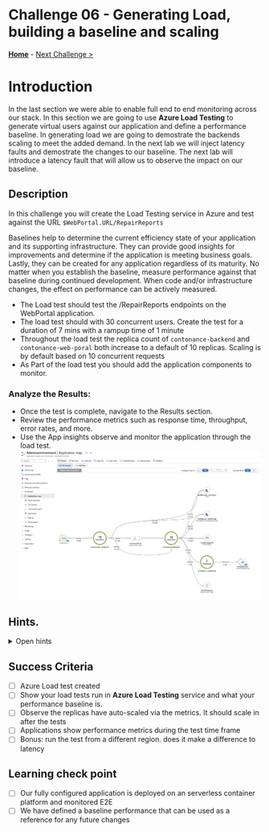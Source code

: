 # Challenge 06 - Generating Load, building a baseline and scaling

**[Home](../../Readme.md)** - [Next Challenge >](../module-7/)

# Introduction 
In the last section we were able to enable full end to end monitoring across our stack. In this section we are going to use **Azure Load Testing** to generate virtual users against our application and define a performance baseline. In generating load we are going to demostrate the backends scaling to meet the added demand. In the next lab we will inject latency faults and demostrate the changes to our baseline. The next lab will introduce a latency fault that will allow us to observe the impact on our baseline.
## Description 

In this challenge you will create the Load Testing service in Azure and test against the URL `$WebPortal.URL/RepairReports`

Baselines help to determine the current efficiency state of your application and its supporting infrastructure. They can provide good insights for improvements and determine if the application is meeting business goals. Lastly, they can be created for any application regardless of its maturity. No matter when you establish the baseline, measure performance against that baseline during continued development. When code and/or infrastructure changes, the effect on performance can be actively measured.

 *  The Load test should test the /RepairReports endpoints on the WebPortal application. 
 *  The load test should with 30 concurrent users. Create the test for a duration of 7 mins with a rampup time of 1 minute 
 *  Throughout the load test the replica count of `contonance-backend` and  `contonance-web-poral` both increase to a default of 10 replicas. Scaling is by default based on 10 concurrent requests 
 *  As Part of the load test you should add the application components to monitor. 
  
### Analyze the Results:
* Once the test is complete, navigate to the Results section.
* Review the performance metrics such as response time, throughput, error rates, and more.
* Use the App insights observe and monitor the application through the load test.
   <img src="img/appinsightsload.png" alt="workload"   style="display: block; margin: 0 auto;" />

## Hints.  

<details>
  <summary> Open hints </summary>

### Create test
* The endpoint to test with GET is  `$contonance-web-portal/RepairReports`. This endpoint fetches the number of repair tasts.
* See documentation [load testing](https://learn.microsoft.com/en-us/azure/load-testing/quickstart-create-run-load-test-with-locust?tabs=portal)

### Example  params
* the following shows how to configuree a load test
 <img src="img/loadtestparam.png" alt="workload"  height="300"  style="display: block; margin: 0 auto;" />

### Replica count 
* Check the metrics section of each container app to observe if the application scaled during the load 
<img src="img/replicacount.png" alt="workload"  height="300"  style="display: block; margin: 0 auto;" />

### Example result 
* Check the test report to understand what occured during tests 
  <img src="img/testresult.png" alt="workload"  height="300"  style="display: block; margin: 0 auto;" />
* Ideally overlay reports with metrics from containers. For example the following overlay the scale activity with the load test metrics.
<img src="img/loadtestcomponentmetrics.png" alt="workload"  height="300"  style="display: block; margin: 0 auto;" />


### Resources 
* https://learn.microsoft.com/en-us/azure/well-architected/performance-efficiency/performance-test
* https://learn.microsoft.com/en-us/azure/load-testing/how-to-parameterize-load-tests
* https://learn.microsoft.com/en-us/azure/load-testing/how-to-generate-load-from-multiple-regions
</details>

## Success Criteria 
- [ ] Azure Load test created
- [ ] Show your load tests run in **Azure Load Testing** service and what your performance baseline is.
- [ ] Observe the replicas have auto-scaled via the metrics. It should scale in after the tests
- [ ] Applications show performance metrics during the test time frame 
- [ ] Bonus: run the test from a different region. does it make a difference to latency

## Learning check point 
  - [ ]  Our fully configured application is deployed on an serverless container platform  and monitored E2E
  - [ ]  We have defined a baseline performance that can be used as a reference for any future changes 